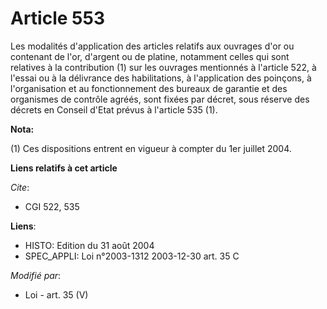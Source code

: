 # Article 553

Les modalités d'application des articles relatifs aux ouvrages d'or ou contenant de l'or, d'argent ou de platine, notamment
celles qui sont relatives à la contribution (1) sur les ouvrages mentionnés à l'article 522, à l'essai ou à la délivrance des
habilitations, à l'application des poinçons, à l'organisation et au fonctionnement des bureaux de garantie et des organismes
de contrôle agréés, sont fixées par décret, sous réserve des décrets en Conseil d'Etat prévus à l'article 535 (1).

**Nota:**

(1) Ces dispositions entrent en vigueur à compter du 1er juillet 2004.

**Liens relatifs à cet article**

_Cite_:

  - CGI 522, 535

**Liens**:

  - HISTO: Edition du 31 août 2004
  - SPEC_APPLI: Loi n°2003-1312 2003-12-30 art. 35 C

_Modifié par_:

  - Loi - art. 35 (V)
